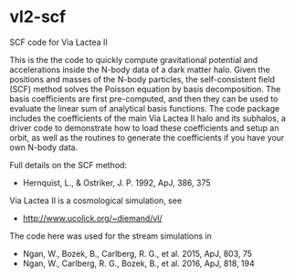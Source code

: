 # vl2-scf
SCF code for Via Lactea II

This is the the code to quickly compute gravitational potential and accelerations inside the N-body data of a dark matter halo. Given the positions and masses of the N-body particles, the self-consistent field (SCF) method solves the Poisson equation by basis decomposition. The basis coefficients are first pre-computed, and then they can be used to evaluate the linear sum of analytical basis functions. The code package includes the coefficients of the main Via Lactea II halo and its subhalos, a driver code to demonstrate how to load these coefficients and setup an orbit, as well as the routines to generate the coefficients if you have your own N-body data.

Full details on the SCF method:
- Hernquist, L., & Ostriker, J. P. 1992, ApJ, 386, 375

Via Lactea II is a cosmological simulation, see
- http://www.ucolick.org/~diemand/vl/

The code here was used for the stream simulations in
- Ngan, W., Bozek, B., Carlberg, R. G., et al. 2015, ApJ, 803, 75
- Ngan, W., Carlberg, R. G., Bozek, B., et al. 2016, ApJ, 818, 194

